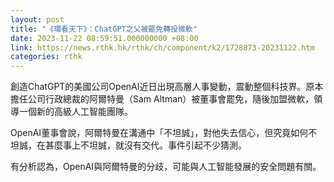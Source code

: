 ```yaml
---
layout: post
title: "《環看天下》：ChatGPT之父被罷免轉投微軟"
date: 2023-11-22 08:59:51.000000000 +08:00
link: https://news.rthk.hk/rthk/ch/component/k2/1728873-20231122.htm
categories: rthk
---
```


創造ChatGPT的美國公司OpenAI近日出現高層人事變動，震動整個科技界。原本擔任公司行政總裁的阿爾特曼（Sam Altman）被董事會罷免，隨後加盟微軟，領導一個新的高級人工智能團隊。

OpenAI董事會說，阿爾特曼在溝通中「不坦誠」，對他失去信心，但究竟如何不坦誠，在甚麼事上不坦誠，就沒有交代。事件引起不少猜測。

有分析認為，OpenAI與阿爾特曼的分歧，可能與人工智能發展的安全問題有關。
